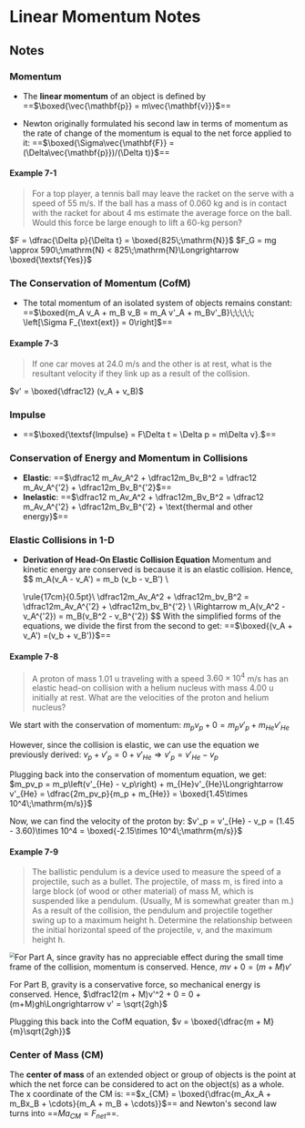 # Linear Momentum Notes

## Notes

### Momentum 

- The **linear momentum** of an object is defined by ==$\boxed{\vec{\mathbf{p}} = m\vec{\mathbf{v}}}$==

- Newton originally formulated his second law in terms of momentum as the rate of change of the momentum is equal to the net force applied to it: ==$\boxed{\Sigma\vec{\mathbf{F}} = (\Delta\vec{\mathbf{p}})/(\Delta t)}$==

#### Example 7-1

>  For a top player, a tennis ball may leave the racket on the serve with a speed of 55 m/s. If the ball has a mass of 0.060 kg and is in contact with the racket for about 4 ms estimate the average force on the ball. Would this force be large enough to lift a 60-kg person? 

$F = \dfrac{\Delta p}{\Delta t} = \boxed{825\;\mathrm{N}}$
$F_G = mg \approx 590\;\mathrm{N} < 825\;\mathrm{N}\Longrightarrow \boxed{\textsf{Yes}}$

### **The Conservation of Momentum (CofM)**

- The total momentum of an isolated system of objects remains constant:
  ==$\boxed{m_A v_A + m_B v_B = m_A v'_A + m_Bv'_B}\;\;\;\;\; \left[\Sigma F_{\text{ext}} = 0\right]$==

#### Example 7-3

> If one car moves at 24.0 m/s and the other is at rest, what is the resultant velocity if they link up as a result of the collision.

$v' = \boxed{\dfrac12} (v_A + v_B)$

### Impulse

- ==$\boxed{\textsf{Impulse} = F\Delta t = \Delta p = m\Delta v}.$==

### Conservation of Energy and Momentum in Collisions

- **Elastic**: ==$\dfrac12 m_Av_A^2 + \dfrac12m_Bv_B^2 = \dfrac12 m_Av_A^{'2} + \dfrac12m_Bv_B^{'2}$==
- **Inelastic**: ==$\dfrac12 m_Av_A^2 + \dfrac12m_Bv_B^2 = \dfrac12 m_Av_A^{'2} + \dfrac12m_Bv_B^{'2} + \text{thermal and other energy}$==

### Elastic Collisions in 1-D

- **Derivation of  Head-On Elastic Collision Equation**
  Momentum and kinetic energy are conserved is because it is an elastic collision. Hence, 
  $$
  m_A(v_A - v_A') = m_b (v_b - v_B') \\
  
  \rule{17cm}{0.5pt}\\
  \dfrac12m_Av_A^2 + \dfrac12m_bv_B^2 = \dfrac12m_Av_A^{'2} + \dfrac12m_bv_B^{'2} \\
  \Rightarrow m_A(v_A^2 - v_A^{'2}) = m_B(v_B^2 - v_B^{'2})
  $$
  With the simplified forms of the equations, we divide the first from the second to get:
  ==$\boxed{(v_A + v_A') =(v_b + v_B')}$==

#### Example 7-8

> A proton of mass 1.01 u traveling with a speed $3.60 \times 10^4$ m/s has an elastic head-on collision with a helium nucleus with mass 4.00 u initially at rest. What are the velocities of the proton and helium nucleus?

We start with the conservation of momentum:
$m_pv_p + 0 = m_pv'_p + m_{He}v'_{He}$

However, since the collision is elastic, we can use the equation we previously derived:
$v_p + v'_p = 0 + v'_{He}\Longrightarrow v'_p = v'_{He} - v_p$

Plugging back into the conservation of momentum equation, we get:
$m_pv_p = m_p\left(v'_{He} - v_p\right) + m_{He}v'_{He}\Longrightarrow v'_{He} = \dfrac{2m_pv_p}{m_p + m_{He}} = \boxed{1.45\times 10^4\;\mathrm{m/s}}$

Now, we can find the velocity of the proton by:
$v'_p = v'_{He} - v_p = (1.45 - 3.60)\times 10^4 = \boxed{-2.15\times 10^4\;\mathrm{m/s}}$

#### Example 7-9

> The ballistic pendulum is a device used to measure the speed of a projectile, such as a bullet. The projectile, of mass m, is fired into a large block (of wood or other material) of mass M, which is suspended like a pendulum. (Usually, M is somewhat greater than m.) As a result of the collision, the pendulum and projectile together swing up to a maximum
> height h. Determine the relationship between the initial horizontal speed of the projectile, v, and the maximum height h.

<img src="C:\Users\mupadhya\Documents\physics\AP-Physics-1\images\Example 7-9.JPG" style="zoom:55%;float:left" /> For Part A, since gravity has no appreciable effect during the small time frame of the collision, momentum is conserved. Hence,
$mv + 0 = (m + M)v'$

For Part B, gravity is a conservative force, so mechanical energy is conserved. Hence,
$\dfrac12(m + M)v'^2 + 0 = 0 + (m+M)gh\Longrightarrow v' = \sqrt{2gh}$

Plugging this back into the CofM equation,
$v = \boxed{\dfrac{m + M}{m}\sqrt{2gh}}$



### Center of Mass (CM)

The **center of mass** of an extended object or group of objects is the point at which the net force can be considered to act on the object(s) as a whole. The x coordinate of the CM is: ==$x_{CM} = \boxed{\dfrac{m_Ax_A + m_Bx_B + \cdots}{m_A + m_B + \cdots}}$== and Newton's second law turns into ==$Ma_{CM} = F_{net}$==.

